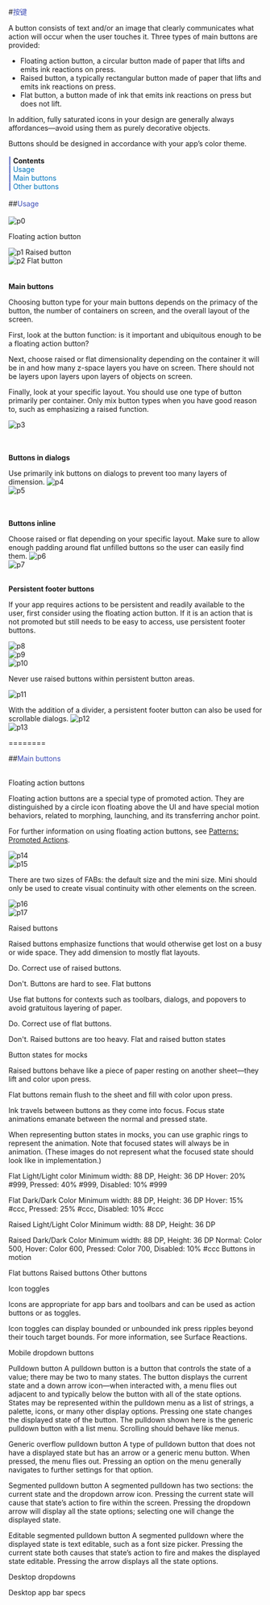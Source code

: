 #<font color="#3E4EB8">按键</font></br>

A button consists of text and/or an image that clearly communicates what action will occur when the user touches it.
Three types of main buttons are provided:

* Floating action button, a circular button made of paper that lifts and emits ink reactions on press.
* Raised button, a typically rectangular button made of paper that lifts and emits ink reactions on press.
* Flat button, a button made of ink that emits ink reactions on press but does not lift.

In addition, fully saturated icons in your design are generally always affordances—avoid using them as purely decorative objects.

Buttons should be designed in accordance with your app’s color theme.</br></br>
<font color="#3E4EB8">**|**</font> **Contents**</br>
<font color="#3E4EB8">**|**</font> <font color="#0075BD">Usage</font></br>
<font color="#3E4EB8">**|**</font> <font color="#0075BD">Main buttons</font></br>
<font color="#3E4EB8">**|**</font> <font color="#0075BD">Other buttons</font></br></br>
##<font color="#3E4EB8">Usage</font></br></br>
![p0](http://material-design.storage.googleapis.com/images/components-buttons-usage-01_intro_large_xhdpi.png)
 
Floating action button</br>

![p1](http://material-design.storage.googleapis.com/images/components-buttons-usage-02_intro_large_xhdpi.png)
Raised button</br>
![p2](http://material-design.storage.googleapis.com/images/components-buttons-usage-03_intro_large_xhdpi.png)
Flat button</br></br></br>
**Main buttons**</br>

Choosing button type  for your main buttons depends on the primacy of the button, the number of containers on screen, and the overall layout of the screen.

First, look at the button function: is it important and ubiquitous enough to be a floating action button?

Next, choose raised or flat dimensionality depending on the container it will be in and how many z-space layers you have on screen. There should not be layers upon layers upon layers of objects on screen.

Finally, look at your specific layout. You should use one type of button primarily per container. Only mix button types when you have good reason to, such as emphasizing a raised function.

![p3](http://material-design.storage.googleapis.com/images/components-buttons-usage-05_chart_large_xhdpi.png)</br></br></br>
 
**Buttons in dialogs**

Use primarily ink buttons on dialogs to prevent too many layers of dimension.
![p4](http://material-design.storage.googleapis.com/images/components-buttons-dialog_usage_1_large_xhdpi.png)</br>
![p5](http://material-design.storage.googleapis.com/images/components-buttons-dialog_usage_2_large_xhdpi.png)
 
</br></br>**Buttons inline**

Choose raised or flat depending on your specific layout. Make sure to allow enough padding around flat unfilled buttons so the user can easily find them.
![p6](http://material-design.storage.googleapis.com/images/components-buttons-usage-1_usage_padding_large_xhdpi.png)</br>
![p7](http://material-design.storage.googleapis.com/images/components-buttons-usage-2_usage_padding_large_xhdpi.png)</br></br>
 
**Persistent footer buttons**

If your app requires actions to be persistent and readily available to the user, first consider using the floating action button. If it is an action that is not promoted but still needs to be easy to access, use persistent footer buttons.

![p8](http://material-design.storage.googleapis.com/images/components-buttons-usage-1_buttons_usage_19_large_xhdpi.png)</br>
![p9](http://material-design.storage.googleapis.com/images/components-buttons-usage-2_buttons_usage_19_large_xhdpi.png)</br>
![p10](http://material-design.storage.googleapis.com/images/components-buttons-persistant-footer-1_large_xhdpi.png)
 
Never use raised buttons within persistent button areas.

![p11](http://material-design.storage.googleapis.com/images/components-buttons-usage-usage_persistent_large_xhdpi.png)
 
With the addition of a divider, a persistent footer button can also be used for scrollable dialogs.
![p12](http://material-design.storage.googleapis.com/images/components-buttons-persistant-footer-4a_large_xhdpi.png)</br>
![p13](http://material-design.storage.googleapis.com/images/components-buttons-persistant-footer-4b_large_xhdpi.png)</br>

========
 
##<font color="#3E4EB8">Main buttons</font></br></br>

Floating action buttons

Floating action buttons are a special type of promoted action. They are distinguished by a circle icon floating above the UI and have special motion behaviors, related to morphing, launching, and its transferring anchor point.

For further information on using floating action buttons, see [Patterns: Promoted Actions](http://www.google.com/design/spec/patterns/promoted-actions.html "Patterns: Promoted Actions").

![p14](http://material-design.storage.googleapis.com/images/components-buttons-floating-actions-1a_large_xhdpi.png)</br>
![p15](http://material-design.storage.googleapis.com/images/components-buttons-floating-actions-1b_large_xhdpi.png)</br>
 
There are two sizes of FABs: the default size and the mini size. Mini should only be used to create visual continuity with other elements on the screen.

![p16](http://material-design.storage.googleapis.com/images/patterns-promotedactions-floatingactionbuttonFAB3_large_xhdpi.png)</br>
![p17](http://material-design.storage.googleapis.com/images/patterns-promotedactions-floatingactionbuttonFAB4_large_xhdpi.png)
 
Raised buttons

Raised buttons emphasize functions that would otherwise get lost on a busy or wide space. They add dimension to mostly flat layouts.
 
 
 
Do.
Correct use of raised buttons.
 
Don't.
Buttons are hard to see.
Flat buttons

Use flat buttons for contexts such as toolbars, dialogs, and popovers to avoid gratuitous layering of paper.
 
 
 
Do.
Correct use of flat buttons.
 
Don't.
Raised buttons are too heavy.
Flat and raised button states

Button states for mocks

Raised buttons behave like a piece of paper resting on another sheet—they lift and color upon press.

Flat buttons remain flush to the sheet and fill with color upon press.

Ink travels between buttons as they come into focus. Focus state animations emanate between the normal and pressed state.

When representing button states in mocks, you can use graphic rings to represent the animation. Note that focused states will always be in animation. (These images do not represent what the focused state should look like in implementation.)
 
Flat Light/Light color
Minimum width: 88 DP, Height: 36 DP
Hover: 20% #999, Pressed: 40% #999, Disabled: 10% #999
 
Flat Dark/Dark Color
Minimum width: 88 DP, Height: 36 DP
Hover: 15% #ccc, Pressed: 25% #ccc, Disabled: 10% #ccc
 
Raised Light/Light Color
Minimum width: 88 DP, Height: 36 DP
 
Raised Dark/Dark Color
Minimum width: 88 DP, Height: 36 DP
Normal: Color 500, Hover: Color 600, Pressed: Color 700,
Disabled: 10% #ccc
Buttons in motion

Flat buttons
Raised buttons
Other buttons

Icon toggles

Icons are appropriate for app bars and toolbars and can be used as action buttons or as toggles.

Icon toggles can display bounded or unbounded ink press ripples beyond their touch target bounds. For more information, see Surface Reactions.
 
 
 
Mobile dropdown buttons

Pulldown button
A pulldown button is a button that controls the state of a value; there may be two to many states. The button displays the current state and a down arrow icon—when interacted with, a menu flies out adjacent to and typically below the button with all of the state options. States may be represented within the pulldown menu as a list of strings, a palette, icons, or many other display options. Pressing one state changes the displayed state of the button. The pulldown shown here is the generic pulldown button with a list menu. Scrolling should behave like menus.
 
 
Generic overflow pulldown button
A type of pulldown button that does not have a displayed state but has an arrow or a generic menu button. When pressed, the menu flies out. Pressing an option on the menu generally navigates to further settings for that option.

Segmented pulldown button
A segmented pulldown has two sections: the current state and the dropdown arrow icon. Pressing the current state will cause that state’s action to fire within the screen. Pressing the dropdown arrow will display all the state options; selecting one will change the displayed state.

Editable segmented pulldown button
A segmented pulldown where the displayed state is text editable, such as a font size picker. Pressing the current state both causes that state’s action to fire and makes the displayed state editable. Pressing the arrow displays all the state options.
 
 
Desktop dropdowns

Desktop app bar specs
 